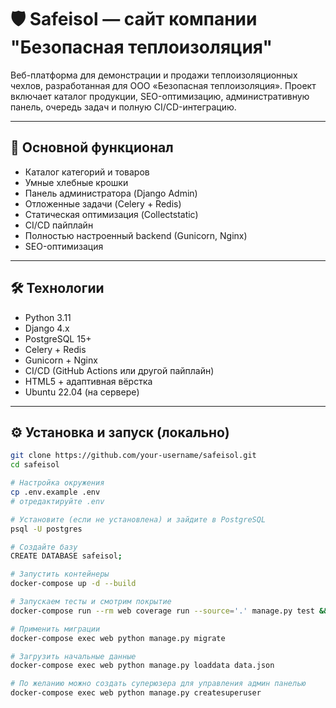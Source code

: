 # 🛡 Safeisol — сайт компании "Безопасная теплоизоляция"

Веб-платформа для демонстрации и продажи теплоизоляционных чехлов, разработанная для ООО «Безопасная теплоизоляция». Проект включает каталог продукции, SEO-оптимизацию, административную панель, очередь задач и полную CI/CD-интеграцию.

---

## 🚀 Основной функционал

- Каталог категорий и товаров
- Умные хлебные крошки
- Панель администратора (Django Admin)
- Отложенные задачи (Celery + Redis)
- Статическая оптимизация (Collectstatic)
- CI/CD пайплайн
- Полностью настроенный backend (Gunicorn, Nginx)
- SEO-оптимизация

---

## 🛠 Технологии

- Python 3.11
- Django 4.x
- PostgreSQL 15+
- Celery + Redis
- Gunicorn + Nginx
- CI/CD (GitHub Actions или другой пайплайн)
- HTML5 + адаптивная вёрстка
- Ubuntu 22.04 (на сервере)

---

## ⚙️ Установка и запуск (локально)

```bash
git clone https://github.com/your-username/safeisol.git
cd safeisol

# Настройка окружения
cp .env.example .env
# отредактируйте .env

# Установите (если не установлена) и зайдите в PostgreSQL
psql -U postgres

# Создайте базу 
CREATE DATABASE safeisol;

# Запустить контейнеры
docker-compose up -d --build

# Запускаем тесты и смотрим покрытие
docker-compose run --rm web coverage run --source='.' manage.py test && docker-compose run --rm web coverage report -m

# Применить миграции
docker-compose exec web python manage.py migrate

# Загрузить начальные данные
docker-compose exec web python manage.py loaddata data.json

# По желанию можно создать суперюзера для управления админ панелью
docker-compose exec web python manage.py createsuperuser